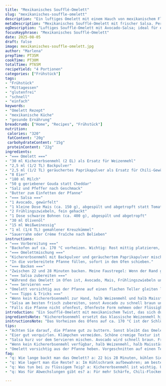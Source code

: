 ```yaml
---
title: "Mexikanisches Soufflé-Omelett"
slug: "mexikanisches-souffle-omelett"
description: "Ein luftiges Omelett mit einem Hauch von mexikanischem Flair, kombiniert mit einer frischen, würzigen Salsa aus schwarzen Bohnen und Avocado. Das warme, leicht gewürzte Soufflé trifft auf die cremige und knackige Textur der Salsa. Statt traditioneller Zutaten kommt Kichererbsenmehl als Bindemittel zum Einsatz, was dem Omelett mehr Struktur gibt und glutenfrei bleibt. Knackiger Mais ersetzt die Tomate für mehr Biss und Süße. Perfekt für ein ausgedehntes Frühstück oder ein leichtes Mittagessen mit einem Hauch von Abenteuer. Achtung beim Backen: Auf die goldbraunen Ränder achten, das sind die ersten Anzeichen der perfekten Konsistenz."
metaDescription: "Mexikanisches Soufflé-Omelett mit frischer Salsa. Perfekte Kombination aus Geschmack und Textur für Frühstück oder leichtes Mittagessen."
ogDescription: "Luftiges Soufflé-Omelett mit Avocado-Salsa; ideal für ein geschmackvolles Frühstück oder Mittagessen, würzig und frisch."
focusKeyphrase: "Mexikanisches Soufflé-Omelett"
date: 2025-08-05
draft: false
image: mexikanisches-souffle-omelett.jpg
author: "Marlena"
prepTime: PT35M
cookTime: PT30M
totalTime: PT65M
recipeYield: "4 Portionen"
categories: ["Frühstück"]
tags:
- "Frühstück"
- "Mittagessen"
- "glutenfrei"
- "schnell"
- "einfach"
keywords:
- "Omelett Rezept"
- "mexikanische Küche"
- "gesunde Ernährung"
breadcrumb: ["Home", "Recipes", "Frühstück"]
nutrition: 
 calories: "320"
 fatContent: "20g"
 carbohydrateContent: "15g"
 proteinContent: "22g"
ingredients:
- "=== Omelett ==="
- "30 ml Kichererbsenmehl (2 EL) als Ersatz für Weizenmehl"
- "2,5 ml (1/2 TL) Backpulver"
- "2,5 ml (1/2 TL) geräuchertes Paprikapulver als Ersatz für Chili-Gewürz"
- "8 Eier"
- "180 ml Milch"
- "50 g geriebener Gouda statt Cheddar"
- "Salz und Pfeffer nach Geschmack"
- "Butter zum Einfetten der Pfanne"
- "=== Salsa ==="
- "1 Avocado, gewürfelt"
- "1 kleine Dose Mais (ca. 150 g), abgespült und abgetropft statt Tomate"
- "2 Frühlingszwiebeln, fein gehackt"
- "1 Dose schwarze Bohnen (ca. 400 g), abgespült und abgetropft"
- "30 ml Olivenöl"
- "15 ml Weißweinessig"
- "1 ml (1/4 TL) gemahlener Kreuzkümmel"
- "Sauerrahm oder Crème fraîche nach Belieben"
instructions:
- "=== Vorbereitung ==="
- "Backofen auf ca. 170 °C vorheizen. Wichtig: Rost mittig platzieren, damit die Hitze gleichmäßig um das Omelett zirkuliert. Pfanne mit einem Durchmesser von etwa 23 cm gut buttern – Butter sorgt für die goldene Kruste und verhindert Kleben."
- "=== Omelettmischung ==="
- "Kichererbsenmehl mit Backpulver und geräuchertem Paprikapulver mischen. Salz und Pfeffer hinzufügen. Kichererbsenmehl gibt nicht nur eine angenehme Bindung, sondern auch eine nussige Note, die oft unterschätzt wird. Eier verquirlen, dann das Mehlgemisch unterschlagen. Milch langsam einfließen lassen, damit keine Klümpchen entstehen. Zum Schluss den Gouda unterheben. Manche unterschätzen die Konsistenz – eher dickflüssig, nicht zu flüssig, sonst läuft alles raus oder wird zu dicht."
- "In die vorbereitete Pfanne füllen, sofort in den Ofen schieben."
- "=== Backen ==="
- "Zwischen 22 und 28 Minuten backen. Meine Faustregel: Wenn der Rand goldbraun wird und die Mitte nicht mehr wackelt, ist das Omelett fertig. Tipp: Nicht erschrecken, wenn die Mitte nach dem Herausnehmen noch minimal schwingt, wird beim Abkühlen fester."
- "=== Salsa zubereiten ==="
- "Während das Omelett im Ofen ist, Avocado, Mais, Frühlingszwiebeln und schwarze Bohnen in einer Schüssel vermengen. Olivenöl, Essig und Kreuzkümmel dazugeben, gut durchmischen. Nicht zu früh salzen, Avocado wird schnell matschig. Ein letzter Frischekick, wenn alles miteinander vermischt wird."
- "=== Servieren ==="
- "Omelett vorsichtig aus der Pfanne auf einen flachen Teller gleiten lassen. Großzügig mit Sauerrahm bestreichen. Die Hälfte der Salsa darauf verteilen, den Rest daneben anrichten. Dazu passen warme Maistortillas, die das Ganze wunderbar abrunden. Beim Essen auf die Kombination von warm und kalt achten; die Zutaten sollen sich ergänzen, nicht überdecken."
- "=== Tipps & Tricks ==="
- "Wenn kein Kichererbsenmehl zur Hand, halb Weizenmehl und halb Maisstärke nehmen, macht auch einen schönen fluffigen Teig. Geräuchertes Paprikapulver kann durch eine Prise Cayenne ersetzt werden, gibt aber mehr Tiefgang. Das Omelett nicht zu früh aus dem Ofen nehmen; noch zu feucht innen bedeutet beim Abkühlen könnte es brechen oder zusammensacken."
- "Salsa am besten frisch zubereiten, sonst Avocado zu schnell braun und pampig. Für mehr Schärfe Chili-Flocken in die Salsa mischen oder frischen Koriander ergänzen. Wer es besonders cremig mag, gibt statt Sauerrahm griechischen Joghurt dazu."
- "Falls die Pfanne nicht ofenfest, Ofenfeste Form nehmen oder Flüssigkeit in Muffinsförmchen füllen, ergibt einzelne Soufflé-Portionen."
introduction: "Ein Soufflé-Omelett mit mexikanischem Twist, das sich durch seine luftige Textur und würzige Note auszeichnet. Der Clou: Kichererbsenmehl als Bindemittel sorgt für eine fluffige Basis ohne Gluten, während Gouda und geräuchertes Paprikapulver eine sanfte Tiefe einbringen. Die selbstgemachte Salsa mit Avocado, Mais und schwarzen Bohnen bringt Frische und Biss. Das Zusammenspiel von warm und kalt, cremig und knackig macht’s aus. Geduld beim Backen zahlt sich aus – auf den goldenen Rand und den festen Kern achten, dann wird es echt gut. Der Beginnerfehler ist, das Ganze zu früh rauszunehmen. Mein Trick: Die Farbe des Rands beobachten und bei minimaler Bewegung messen. Einfach, aber überzeugend."
ingredientsNote: "Kichererbsenmehl ersetzt das klassische Weizenmehl hier, klappt super als Bindemittel und gibt eine leicht nussige Note. Backpulver sorgt für das typische leichte Aufgehen während des Backens. Statt Chili-Pulver verwende ich lieber geräuchertes Paprikapulver – nicht zu scharf, gibt aber Aroma. Gouda ist eine mildere Alternative zum Cheddar, schmilzt wunderbar und lässt das Omelett zart werden. Für die Salsa tausche ich Tomate gegen Mais; Mais bringt eine angenehm süße Frische und passt mit Bohnen und Avocado gut zusammen. Frühlingszwiebeln lockern das Ganze auf. Olivenöl und Essig binden alles, ohne zu schwer zu machen. Mit Sauerrahm wird’s rund, Alternativen gern griechischer Joghurt. Wichtig: Beim Abschmecken nicht übertreiben, besonders mit Salz. Avocado reagiert schnell auf Luft und kann bitter werden."
instructionsNote: "Das Vorheizen des Ofens auf ca. 170 °C ist der Schlüssel. Nicht zu heiß, sonst wird der Rand schwarz, die Mitte bleibt roh. Die Pfanne richtig buttern, sonst klebt das Soufflé an und reisst. Beim Vermengen der Zutaten darauf achten, dass die Mischung nicht zu flüssig wird, sonst setzt sich das Soufflé nicht richtig. Backzeit variieren, lieber öfter gucken. Die goldgelben Ränder sind das Erste, was auf die perfekte Backzeit hinweist. Wackelt das Omelett in der Mitte noch stark, lieber noch fünf Minuten lassen. Salsa erst kurz vor dem Servieren mischen, Avocado neigt zum Braunwerden. Für Gleichmäßigkeit die Zutaten gut hacken und vermengen. Beim Servieren zuerst die Creme auf das Omelett streichen, dann Salsa – das sorgt für den Kontrast der Temperaturen und Texturen. Warme Tortillas passen hervorragend, sind aber optional. Wer es schnell braucht: Omelett auch in Muffinförmchen backen, gelingt gut und mundgerecht."
tips:
- "Achten Sie darauf, die Pfanne gut zu buttern. Sonst bleibt das Omelett kleben. Ich hab's erlebt. Goldene Ränder sind wichtig. Kein schwarzer Rand, der ist bitter."
- "Eier gut verquirlen. Klümpchen vermeiden. Schöne cremige Textur ist entscheidend. Milch langsam unterrühren. Kichererbsenmehl gibt nussigen Geschmack. Wichtig!"
- "Salsa kurz vor dem Servieren mischen. Avocado wird schnell braun. Frische ist hier der Schlüssel. Fühlen Sie die cremige Textur. Alles gut vermengen."
- "Wenn kein Kichererbsenmehl verfügbar, halb Weizenmehl, halb Maisstärke verwenden. Erkenntnis aus der Küche. Gibt auch eine gute Bindung. Alternativen sind gefragt."
- "Omelett vorsichtig aus der Pfanne heben. Vorgeschnitten auf einen Teller legen. Den Rest der Salsa dazu anrichten. Kontraste im Geschmack sind wichtig."
faq:
- "q: Wie lange backt man das Omelett? a: 22 bis 28 Minuten, kühlen Sie die Ränder beobachten. Goldbraun, und die Mitte darf nicht wackeln. Zu früh rausnehmen schadet."
- "q: Wie lagert man die Reste? a: Im Kühlschrank aufbewahren; am besten in einer luftdichten Box. Eine Nacht hält das Omelett frisch. Wieder aufwärmen, nicht zu heiß."
- "q: Was tun bei zu flüssigem Teig? a: Kichererbsenmehl ist wichtig. Um eine schöne Konsistenz zu erreichen, mehr Mehl hinzufügen. Es müssen keine Klumpen entstehen."
- "q: Was für Abwechslungen gibt es? a: Für mehr Schärfe, Chili-Flocken dazugeben. Statt Sauerrahm, griechischen Joghurt wählen. Auch wunderbar cremig darin."

---
```

